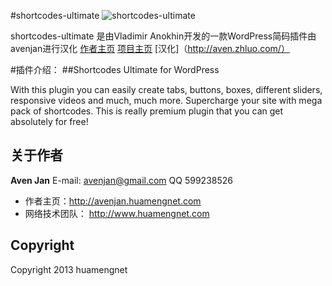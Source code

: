 #shortcodes-ultimate ![shortcodes-ultimate](https://raw.github.com/avenjan/cooli/master/v1/images/logo.png)

shortcodes-ultimate 是由Vladimir Anokhin开发的一款WordPress简码插件由avenjan进行汉化
[作者主页](http://gndev.info/) 
[项目主页](http://gndev.info/shortcodes-ultimate/)
[汉化]（http://aven.zhluo.com/）

#插件介绍：
##Shortcodes Ultimate for WordPress

With this plugin you can easily create tabs, buttons, boxes, different sliders, responsive videos and much, much more. Supercharge your site with mega pack of shortcodes. This is really premium plugin that you can get absolutely for free!

## 关于作者

**Aven Jan**
E-mail: avenjan@gmail.com
QQ 599238526
+ 作者主页：<http://avenjan.huamengnet.com>
+ 网络技术团队： <http://www.huamengnet.com>


## Copyright 

Copyright 2013 huamengnet 
